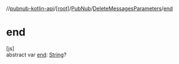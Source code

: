 //[pubnub-kotlin-api](../../../../index.md)/[[root]](../../index.md)/[PubNub](../index.md)/[DeleteMessagesParameters](index.md)/[end](end.md)

# end

[js]\
abstract var [end](end.md): [String](https://kotlinlang.org/api/latest/jvm/stdlib/kotlin/-string/index.html)?
